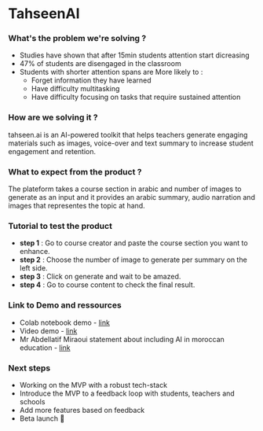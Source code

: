 # TahseenAI 

### What's the problem we're solving ?
- Studies have shown that after 15min students attention start dicreasing
- 47% of students are disengaged in the classroom 
- Students with shorter attention spans are More likely to :
    - Forget information they have learned
    - Have difficulty multitasking
    - Have difficulty focusing on tasks that require sustained attention

### How are we solving it ?
tahseen.ai is an AI-powered toolkit that helps teachers generate engaging materials such as images, voice-over and text summary to increase student engagement and retention. 

### What to expect from the product ?
The plateform takes a course section in arabic and number of images to generate as an input and it provides an arabic summary, audio narration and images that representes the topic at hand. 

### Tutorial to test the product
- **step 1** : Go to course creator and paste the course section you want to enhance. 
- **step 2** : Choose the number of image to generate per summary on the left side. 
- **step 3** : Click on generate and wait to be amazed. 
- **step 4** : Go to course content to check the final result.
### Link to Demo and ressources
- Colab notebook demo - [link](https://colab.research.google.com/drive/1fTys8JRwuNc8Xh_zmJYVKiTtFcQwfQ9z?usp=sharing)
- Video demo - [link](https://drive.google.com/file/d/1N7lrWqK9lqjb5cMBKxR8eZ5icipu1_87/view?usp=sharing)
- Mr Abdellatif Miraoui statement about including AI in moroccan education - [link](https://telquel.ma/instant-t/2023/12/12/abdellatif-miraoui-appelle-a-une-appropriation-active-de-lia-dans-lenseignement_1845724/) 

### Next steps
- Working on the MVP with a robust tech-stack
- Introduce the MVP to a feedback loop with students, teachers and schools
- Add more features based on feedback 
- Beta launch 🚀
